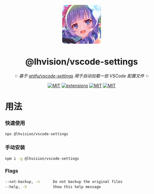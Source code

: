 <div align="center">

  [![Ameth](https://raw.githubusercontent.com/lhvision/lhvision/main/images/Ameth.png)](https://github.com/lhvision/vscode-settings)

# @lhvision/vscode-settings

_✨ 基于 [antfu/vscode-settings](https://github.com/antfu/vscode-settings) 用于自动加载一些 VSCode 配置文件 ✨_  

</div>

<div align="center">

  [![MIT](https://img.shields.io/badge/license-MIT-blue)](https://github.com/lhvision/vscode-settings?tab=MIT-1-ov-file)
  [![extensions](https://img.shields.io/badge/vscode-extensions-green)](./.vscode/extensions.json)
  [![MIT](https://img.shields.io/badge/vscode-code--snippets-green)](./.vscode/global.code-snippets)
  [![MIT](https://img.shields.io/badge/vscode-settings-green)](./.vscode/settings.json)
  
</div>

# 用法

### 快速使用
```bash
npx @lhvision/vscode-settings
```

### 手动安装

```bash
npm i -g @lhvision/vscode-settings
```

### Flags
```bash
--not-backup, -n      Do not backup the original files
--help, -h            Show this help message
```
